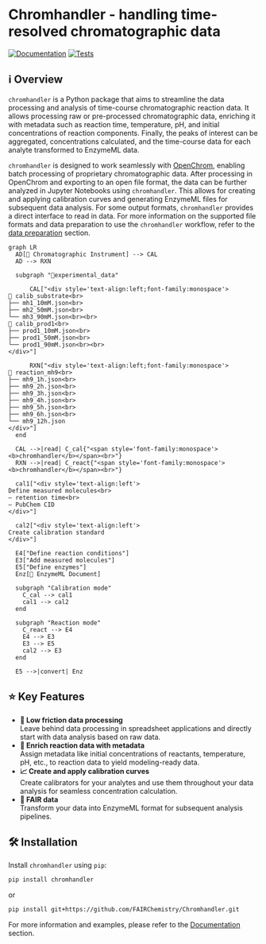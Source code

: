 # Chromhandler - handling time-resolved chromatographic data

[![Documentation](https://img.shields.io/badge/Documentation-Online-blue.svg)](https://fairchemistry.github.io/Chromhandler/)
[![Tests](https://github.com/FAIRChemistry/Chromhandler/actions/workflows/run_tests.yaml/badge.svg)](https://github.com/FAIRChemistry/Chromhandler/actions/workflows/run_tests.yaml)


## ℹ️ Overview

`chromhandler` is a Python package that aims to streamline the data processing and analysis of time-course chromatographic reaction data. It allows processing raw or pre-processed chromatographic data, enriching it with metadata such as reaction time, temperature, pH, and initial concentrations of reaction components. Finally, the peaks of interest can be aggregated, concentrations calculated, and the time-course data for each analyte transformed to EnzymeML data.

`chromhandler` is designed to work seamlessly with [OpenChrom](https://lablicate.com/platform/openchrom), enabling batch processing of proprietary chromatographic data. After processing in OpenChrom and exporting to an open file format, the data can be further analyzed in Jupyter Notebooks using `chromhandler`. This allows for creating and applying calibration curves and generating EnzymeML files for subsequent data analysis.
For some output formats, `chromhandler` provides a direct interface to read in data. For more information on the supported file formats and data preparation to use the `chromhandler` workflow, refer to the [data preparation](https://fairchemistry.github.io/chromhandler/supported_formats/#supported-formats) section.

``` mermaid
graph LR
  AD[🌈 Chromatographic Instrument] --> CAL
  AD --> RXN

  subgraph "📁experimental_data"

      CAL["<div style='text-align:left;font-family:monospace'>
📂 calib_substrate<br>
├── mh1_10mM.json<br>
├── mh2_50mM.json<br>
└── mh3_90mM.json<br><br>
📂 calib_prod1<br>
├── prod1_10mM.json<br>
├── prod1_50mM.json<br>
└── prod1_90mM.json<br><br>
</div>"]

      RXN["<div style='text-align:left;font-family:monospace'>
📂 reaction_mh9<br>
├── mh9_1h.json<br>
├── mh9_2h.json<br>
├── mh9_3h.json<br>
├── mh9_4h.json<br>
├── mh9_5h.json<br>
├── mh9_6h.json<br>
└── mh9_12h.json
</div>"]
  end

  CAL -->|read| C_cal{"<span style='font-family:monospace'><b>chromhandler</b></span><br>"}
  RXN -->|read| C_react{"<span style='font-family:monospace'><b>chromhandler</b></span><br>"}

  cal1["<div style='text-align:left'>
Define measured molecules<br>
– retention time<br>
– PubChem CID
</div>"]

  cal2["<div style='text-align:left'>
Create calibration standard
</div>"]

  E4["Define reaction conditions"]
  E3["Add measured molecules"]
  E5["Define enzymes"]
  Enz[📄 EnzymeML Document]

  subgraph "Calibration mode"
    C_cal --> cal1
    cal1 --> cal2
  end

  subgraph "Reaction mode"
    C_react --> E4
    E4 --> E3
    E3 --> E5
    cal2 --> E3
  end

  E5 -->|convert| Enz
```

## ⭐ Key Features

- **🌱 Low friction data processing**   
Leave behind data processing in spreadsheet applications and directly start with data analysis based on raw data.
- **🧪 Enrich reaction data with metadata**  
Assign metadata like initial concentrations of reactants, temperature, pH, etc., to reaction data to yield modeling-ready data.
- **📈 Create and apply calibration curves**  
Create calibrators for your analytes and use them throughout your data analysis for seamless concentration calculation.
- **📂 FAIR data**  
Transform your data into EnzymeML format for subsequent analysis pipelines.

## 🛠️ Installation

Install `chromhandler` using `pip`:

```bash
pip install chromhandler
```

or


```bash
pip install git+https://github.com/FAIRChemistry/Chromhandler.git
```

For more information and examples, please refer to the [Documentation](https://fairchemistry.github.io/chromhandler/) section.
